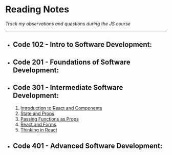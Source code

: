 # Reading Notes
*Track my observations and questions during the JS course*

---
- ## Code 102 - Intro to Software Development:
- ## Code 201 - Foundations of Software Development:
- ## Code 301 - Intermediate Software Development:
  1. [Introduction to React and Components](https://github.com/Ibrahimnalmanaseer/reading-notes/blob/main/Introduction%20to%20React%20and%20Components.md)
  2. [State and Props](https://github.com/Ibrahimnalmanaseer/reading-notes/blob/main/State%20and%20Props)
  3. [Passing Functions as Props](https://github.com/Ibrahimnalmanaseer/reading-notes/blob/main/Passing%20Functions%20as%20Props)
  4. [React and Forms](https://github.com/Ibrahimnalmanaseer/reading-notes/blob/main/React%20and%20Forms.md)
  5. [Thinking in React](https://github.com/Ibrahimnalmanaseer/reading-notes/blob/main/Putting%20it%20all%20together.md)
  
  
 
- ## Code 401 - Advanced Software Development:
